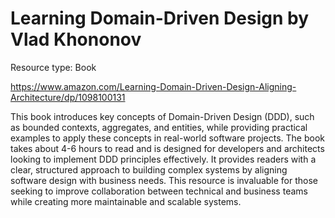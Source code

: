 # Learning Domain-Driven Design by Vlad Khononov

Resource type: Book

https://www.amazon.com/Learning-Domain-Driven-Design-Aligning-Architecture/dp/1098100131

This book introduces key concepts of Domain-Driven Design (DDD), such as bounded contexts, aggregates, and entities, while providing practical examples to apply these concepts in real-world software projects. The book takes about 4-6 hours to read and is designed for developers and architects looking to implement DDD principles effectively. It provides readers with a clear, structured approach to building complex systems by aligning software design with business needs. This resource is invaluable for those seeking to improve collaboration between technical and business teams while creating more maintainable and scalable systems.